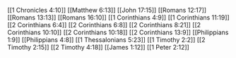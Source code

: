 [[1 Chronicles 4:10]]
[[Matthew 6:13]]
[[John 17:15]]
[[Romans 12:17]]
[[Romans 13:13]]
[[Romans 16:10]]
[[1 Corinthians 4:9]]
[[1 Corinthians 11:19]]
[[2 Corinthians 6:4]]
[[2 Corinthians 6:8]]
[[2 Corinthians 8:21]]
[[2 Corinthians 10:10]]
[[2 Corinthians 10:18]]
[[2 Corinthians 13:9]]
[[Philippians 1:9]]
[[Philippians 4:8]]
[[1 Thessalonians 5:23]]
[[1 Timothy 2:2]]
[[2 Timothy 2:15]]
[[2 Timothy 4:18]]
[[James 1:12]]
[[1 Peter 2:12]]
